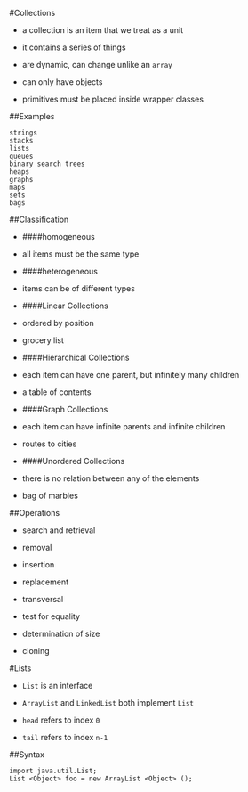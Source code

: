 #Collections

 * a collection is an item that we treat as a unit

 * it contains a series of things

 * are dynamic, can change unlike an `array`

 * can only have objects
  * primitives must be placed inside wrapper classes

##Examples

    strings
    stacks
    lists
    queues
    binary search trees
    heaps
    graphs
    maps
    sets
    bags

##Classification

 * ####homogeneous
  * all items must be the same type

 * ####heterogeneous
  * items can be of different types

 * ####Linear Collections
  * ordered by position
  * grocery list

 * ####Hierarchical Collections
  * each item can have one parent, but infinitely many children
  * a table of contents

 * ####Graph Collections
  * each item can have infinite parents and infinite children
  * routes to cities

 * ####Unordered Collections
  * there is no relation between any of the elements
  * bag of marbles

##Operations

 * search and retrieval

 * removal

 * insertion

 * replacement

 * transversal

 * test for equality

 * determination of size

 * cloning

#Lists

 * `List` is an interface
  * `ArrayList` and `LinkedList` both implement `List`

 * `head` refers to index `0`
 * `tail` refers to index `n-1`

##Syntax

    import java.util.List;
    List <Object> foo = new ArrayList <Object> ();